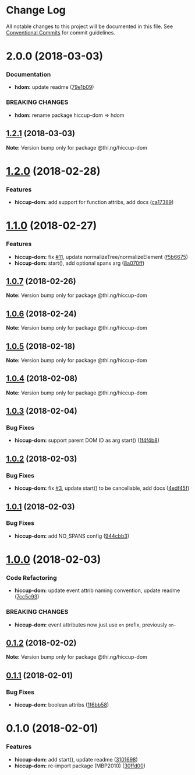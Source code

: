 # Change Log

All notable changes to this project will be documented in this file.
See [Conventional Commits](https://conventionalcommits.org) for commit guidelines.

<a name="2.0.0"></a>
# 2.0.0 (2018-03-03)


### Documentation

* **hdom:** update readme ([79e1b09](https://github.com/thi-ng/umbrella/commit/79e1b09))


### BREAKING CHANGES

* **hdom:** rename package hiccup-dom => hdom




<a name="1.2.1"></a>
## [1.2.1](https://github.com/thi-ng/umbrella/compare/@thi.ng/hiccup-dom@1.2.0...@thi.ng/hiccup-dom@1.2.1) (2018-03-03)




**Note:** Version bump only for package @thi.ng/hiccup-dom

<a name="1.2.0"></a>
# [1.2.0](https://github.com/thi-ng/umbrella/compare/@thi.ng/hiccup-dom@1.1.0...@thi.ng/hiccup-dom@1.2.0) (2018-02-28)


### Features

* **hiccup-dom:** add support for function attribs, add docs ([ca17389](https://github.com/thi-ng/umbrella/commit/ca17389))




<a name="1.1.0"></a>
# [1.1.0](https://github.com/thi-ng/umbrella/compare/@thi.ng/hiccup-dom@1.0.7...@thi.ng/hiccup-dom@1.1.0) (2018-02-27)


### Features

* **hiccup-dom:** fix [#11](https://github.com/thi-ng/umbrella/issues/11), update normalizeTree/normalizeElement ([f5b6675](https://github.com/thi-ng/umbrella/commit/f5b6675))
* **hiccup-dom:** start(), add optional spans arg ([8a070ff](https://github.com/thi-ng/umbrella/commit/8a070ff))




<a name="1.0.7"></a>
## [1.0.7](https://github.com/thi-ng/umbrella/compare/@thi.ng/hiccup-dom@1.0.6...@thi.ng/hiccup-dom@1.0.7) (2018-02-26)




**Note:** Version bump only for package @thi.ng/hiccup-dom

<a name="1.0.6"></a>
## [1.0.6](https://github.com/thi-ng/umbrella/compare/@thi.ng/hiccup-dom@1.0.5...@thi.ng/hiccup-dom@1.0.6) (2018-02-24)




**Note:** Version bump only for package @thi.ng/hiccup-dom

<a name="1.0.5"></a>
## [1.0.5](https://github.com/thi-ng/umbrella/compare/@thi.ng/hiccup-dom@1.0.4...@thi.ng/hiccup-dom@1.0.5) (2018-02-18)




**Note:** Version bump only for package @thi.ng/hiccup-dom

<a name="1.0.4"></a>
## [1.0.4](https://github.com/thi-ng/umbrella/compare/@thi.ng/hiccup-dom@1.0.3...@thi.ng/hiccup-dom@1.0.4) (2018-02-08)




**Note:** Version bump only for package @thi.ng/hiccup-dom

<a name="1.0.3"></a>
## [1.0.3](https://github.com/thi-ng/umbrella/compare/@thi.ng/hiccup-dom@1.0.2...@thi.ng/hiccup-dom@1.0.3) (2018-02-04)


### Bug Fixes

* **hiccup-dom:** support parent DOM ID as arg start() ([1f4f4b8](https://github.com/thi-ng/umbrella/commit/1f4f4b8))




<a name="1.0.2"></a>
## [1.0.2](https://github.com/thi-ng/umbrella/compare/@thi.ng/hiccup-dom@1.0.1...@thi.ng/hiccup-dom@1.0.2) (2018-02-03)


### Bug Fixes

* **hiccup-dom:** fix [#3](https://github.com/thi-ng/umbrella/issues/3), update start() to be cancellable, add docs ([4edf45f](https://github.com/thi-ng/umbrella/commit/4edf45f))




<a name="1.0.1"></a>
## [1.0.1](https://github.com/thi-ng/umbrella/compare/@thi.ng/hiccup-dom@1.0.0...@thi.ng/hiccup-dom@1.0.1) (2018-02-03)


### Bug Fixes

* **hiccup-dom:** add NO_SPANS config ([944cbb3](https://github.com/thi-ng/umbrella/commit/944cbb3))




<a name="1.0.0"></a>
# [1.0.0](https://github.com/thi-ng/umbrella/compare/@thi.ng/hiccup-dom@0.1.2...@thi.ng/hiccup-dom@1.0.0) (2018-02-03)


### Code Refactoring

* **hiccup-dom:** update event attrib naming convention, update readme ([7cc5c93](https://github.com/thi-ng/umbrella/commit/7cc5c93))


### BREAKING CHANGES

* **hiccup-dom:** event attributes now just use `on` prefix, previously `on-`




<a name="0.1.2"></a>
## [0.1.2](https://github.com/thi-ng/umbrella/compare/@thi.ng/hiccup-dom@0.1.1...@thi.ng/hiccup-dom@0.1.2) (2018-02-02)




**Note:** Version bump only for package @thi.ng/hiccup-dom

<a name="0.1.1"></a>
## [0.1.1](https://github.com/thi-ng/umbrella/compare/@thi.ng/hiccup-dom@0.1.0...@thi.ng/hiccup-dom@0.1.1) (2018-02-01)


### Bug Fixes

* **hiccup-dom:** boolean attribs ([1f6bb58](https://github.com/thi-ng/umbrella/commit/1f6bb58))




<a name="0.1.0"></a>
# 0.1.0 (2018-02-01)


### Features

* **hiccup-dom:** add start(), update readme ([3101698](https://github.com/thi-ng/umbrella/commit/3101698))
* **hiccup-dom:** re-import package (MBP2010) ([30ffd00](https://github.com/thi-ng/umbrella/commit/30ffd00))
